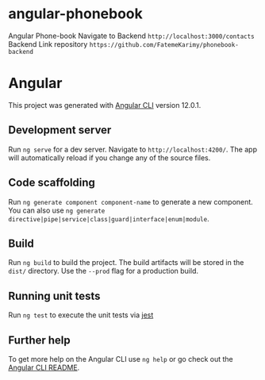# angular-phonebook
Angular Phone-book 
Navigate to Backend `http://localhost:3000/contacts` 
Backend Link repository `https://github.com/FatemeKarimy/phonebook-backend`


# Angular 

This project was generated with [Angular CLI](https://github.com/angular/angular-cli) version 12.0.1.

## Development server

Run `ng serve` for a dev server. Navigate to `http://localhost:4200/`. The app will automatically reload if you change any of the source files.

## Code scaffolding

Run `ng generate component component-name` to generate a new component. You can also use `ng generate directive|pipe|service|class|guard|interface|enum|module`.

## Build

Run `ng build` to build the project. The build artifacts will be stored in the `dist/` directory. Use the `--prod` flag for a production build.

## Running unit tests

Run `ng test` to execute the unit tests via [jest ](...)

## Further help

To get more help on the Angular CLI use `ng help` or go check out the [Angular CLI README](https://github.com/angular/angular-cli/blob/master/README.md).




